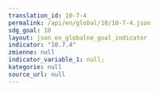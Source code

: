 ```yaml
---
translation_id: 10-7-4
permalink: /api/en/global/10/10-7-4.json
sdg_goal: 10
layout: json_en_globalne_goal_indicator
indicator: "10.7.4"
zmienne: null
indicator_variable_1: null;
kategorie: null
source_url: null
---
```

